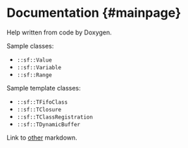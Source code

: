 # Documentation {#mainpage}

Help written from code by Doxygen.

Sample classes:
* `::sf::Value`
* `::sf::Variable`
* `::sf::Range`


Sample template classes:
* `::sf::TFifoClass`
* `::sf::TClosure`
* `::sf::TClassRegistration`
* `::sf::TDynamicBuffer`


Link to [other](sf-Variable.html) markdown.